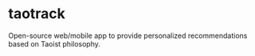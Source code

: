 taotrack
==============

Open-source web/mobile app to provide personalized recommendations based on Taoist philosophy.
